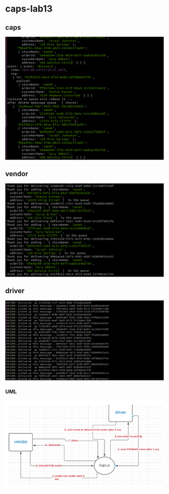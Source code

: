 # caps-lab13

## caps 
![](./img/caps-sc.png)

## vendor 

![](./img/vendor-sc.png)
## driver
![](./img/driver-sc.png)

### UML 
![](./img/uml.png)